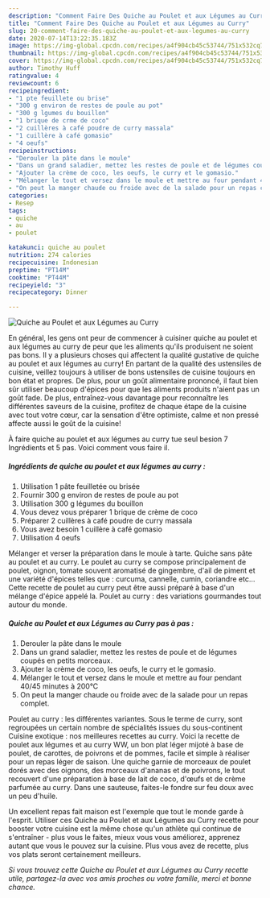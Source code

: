 ```yaml
---
description: "Comment Faire Des Quiche au Poulet et aux Légumes au Curry"
title: "Comment Faire Des Quiche au Poulet et aux Légumes au Curry"
slug: 20-comment-faire-des-quiche-au-poulet-et-aux-legumes-au-curry
date: 2020-07-14T13:22:35.183Z
image: https://img-global.cpcdn.com/recipes/a4f904cb45c53744/751x532cq70/quiche-au-poulet-et-aux-legumes-au-curry-photo-principale-de-la-recette.jpg
thumbnail: https://img-global.cpcdn.com/recipes/a4f904cb45c53744/751x532cq70/quiche-au-poulet-et-aux-legumes-au-curry-photo-principale-de-la-recette.jpg
cover: https://img-global.cpcdn.com/recipes/a4f904cb45c53744/751x532cq70/quiche-au-poulet-et-aux-legumes-au-curry-photo-principale-de-la-recette.jpg
author: Timothy Huff
ratingvalue: 4
reviewcount: 6
recipeingredient:
- "1 pte feuillete ou brise"
- "300 g environ de restes de poule au pot"
- "300 g lgumes du bouillon"
- "1 brique de crme de coco"
- "2 cuillères à café poudre de curry massala"
- "1 cuillère à café gomasio"
- "4 oeufs"
recipeinstructions:
- "Derouler la pâte dans le moule"
- "Dans un grand saladier, mettez les restes de poule et de légumes coupés en petits morceaux."
- "Ajouter la crème de coco, les oeufs, le curry et le gomasio."
- "Mélanger le tout et versez dans le moule et mettre au four pendant 40/45 minutes à 200°C"
- "On peut la manger chaude ou froide avec de la salade pour un repas complet."
categories:
- Resep
tags:
- quiche
- au
- poulet

katakunci: quiche au poulet 
nutrition: 274 calories
recipecuisine: Indonesian
preptime: "PT14M"
cooktime: "PT44M"
recipeyield: "3"
recipecategory: Dinner

---
```



![Quiche au Poulet et aux Légumes au Curry](https://img-global.cpcdn.com/recipes/a4f904cb45c53744/751x532cq70/quiche-au-poulet-et-aux-legumes-au-curry-photo-principale-de-la-recette.jpg)

En général, les gens ont peur de commencer à cuisiner quiche au poulet et aux légumes au curry de peur que les aliments qu'ils produisent ne soient pas bons. Il y a plusieurs choses qui affectent la qualité gustative de quiche au poulet et aux légumes au curry! En partant de la qualité des ustensiles de cuisine, veillez toujours à utiliser de bons ustensiles de cuisine toujours en bon état et propres. De plus, pour un goût alimentaire prononcé, il faut bien sûr utiliser beaucoup d'épices pour que les aliments produits n'aient pas un goût fade. De plus, entraînez-vous davantage pour reconnaître les différentes saveurs de la cuisine, profitez de chaque étape de la cuisine avec tout votre cœur, car la sensation d'être optimiste, calme et non pressé affecte aussi le goût de la cuisine!

<!--inarticleads1-->

À faire quiche au poulet et aux légumes au curry tue seul besion 7 Ingrédients et 5 pas. Voici comment vous faire il.

##### Ingrédients de quiche au poulet et aux légumes au curry :

1. Utilisation 1 pâte feuilletée ou brisée
1. Fournir 300 g environ de restes de poule au pot
1. Utilisation 300 g légumes du bouillon
1. Vous devez vous préparer 1 brique de crème de coco
1. Préparer 2 cuillères à café poudre de curry massala
1. Vous avez besoin 1 cuillère à café gomasio
1. Utilisation 4 oeufs


Mélanger et verser la préparation dans le moule à tarte. Quiche sans pâte au poulet et au curry. Le poulet au curry se compose principalement de poulet, oignon, tomate souvent aromatisé de gingembre, d&#39;ail de piment et une variété d&#39;épices telles que : curcuma, cannelle, cumin, coriandre etc… Cette recette de poulet au curry peut être aussi préparé à base d&#39;un mélange d&#39;épice appelé la. Poulet au curry : des variations gourmandes tout autour du monde. 

<!--inarticleads2-->

##### Quiche au Poulet et aux Légumes au Curry pas à pas :

1. Derouler la pâte dans le moule
1. Dans un grand saladier, mettez les restes de poule et de légumes coupés en petits morceaux.
1. Ajouter la crème de coco, les oeufs, le curry et le gomasio.
1. Mélanger le tout et versez dans le moule et mettre au four pendant 40/45 minutes à 200°C
1. On peut la manger chaude ou froide avec de la salade pour un repas complet.


Poulet au curry : les différentes variantes. Sous le terme de curry, sont regroupées un certain nombre de spécialités issues du sous-continent Cuisine exotique : nos meilleures recettes au curry. Voici la recette de poulet aux légumes et au curry WW, un bon plat léger mijoté à base de poulet, de carottes, de poivrons et de pommes, facile et simple à réaliser pour un repas léger de saison. Une quiche garnie de morceaux de poulet dorés avec des oignons, des morceaux d&#39;ananas et de poivrons, le tout recouvert d&#39;une préparation à base de lait de coco, d&#39;œufs et de crème parfumée au curry. Dans une sauteuse, faites-le fondre sur feu doux avec un peu d&#39;huile. 

<!--inarticleads1-->

<p>
Un excellent repas fait maison est l'exemple que tout le monde garde à l'esprit. Utiliser ces Quiche au Poulet et aux Légumes au Curry recette pour booster votre cuisine est la même chose qu'un athlète qui continue de s'entraîner - plus vous le faites, mieux vous vous améliorez, apprenez autant que vous le pouvez sur la cuisine. Plus vous avez de recette, plus vos plats seront certainement meilleurs.
</p>

<p>
<i>Si vous trouvez cette Quiche au Poulet et aux Légumes au Curry recette utile, partagez-la avec vos amis proches ou votre famille, merci et bonne chance.</i>
</p>

